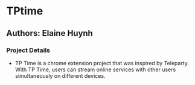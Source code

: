 # TPtime

## Authors: Elaine Huynh

### Project Details

- TP Time is a chrome extension project that was inspired by Teleparty. With TP Time, users can stream online services with other users simultaneously on different devices.